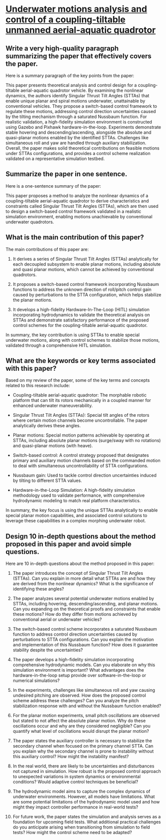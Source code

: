 # [Underwater motions analysis and control of a coupling-tiltable unmanned   aerial-aquatic quadrotor](https://arxiv.org/abs/2312.07290)

## Write a very high-quality paragraph summarizing the paper that effectively covers the paper.

 Here is a summary paragraph of the key points from the paper:

This paper presents theoretical analysis and control design for a coupling-tiltable aerial-aquatic quadrotor vehicle. By examining the nonlinear dynamics, the authors identify Singular Thrust Tilt Angles (STTAs) that enable unique planar and spiral motions underwater, unattainable by conventional vehicles. They propose a switch-based control framework to regulate these motions, addressing control direction uncertainties caused by the tilting mechanism through a saturated Nussbaum function. For realistic validation, a high-fidelity simulation environment is constructed using Gazebo and Pixhawk hardware-in-the-loop. Experiments demonstrate stable hovering and descending/ascending, alongside the absolute and quasi-planar motions enabled by the identified STTAs. Challenges like simultaneous roll and yaw are handled through auxiliary stabilization. Overall, the paper makes solid theoretical contributions on feasible motions under STTAs configurations, and provides a control scheme realization validated on a representative simulation testbed.


## Summarize the paper in one sentence.

 Here is a one-sentence summary of the paper:

This paper proposes a method to analyze the nonlinear dynamics of a coupling-tiltable aerial-aquatic quadrotor to derive characteristics and constraints called Singular Thrust Tilt Angles (STTAs), which are then used to design a switch-based control framework validated in a realistic simulation environment, enabling motions unachievable by conventional underwater quadrotors.


## What is the main contribution of this paper?

 The main contributions of this paper are:

1) It derives a series of Singular Thrust Tilt Angles (STTAs) analytically for each decoupled subsystem to enable planar motions, including absolute and quasi planar motions, which cannot be achieved by conventional quadrotors. 

2) It proposes a switch-based control framework incorporating Nussbaum functions to address the unknown direction of roll/pitch control gain caused by perturbations to the STTA configuration, which helps stabilize the planar motions.

3) It develops a high-fidelity Hardware-In-The-Loop (HITL) simulation incorporating hydrodynamics to validate the theoretical analysis on STTAs and demonstrate satisfactory performance of the proposed control schemes for the coupling-tiltable aerial-aquatic quadrotor.

In summary, the key contribution is using STTAs to enable special underwater motions, along with control schemes to stabilize those motions, validated through a comprehensive HITL simulation.


## What are the keywords or key terms associated with this paper?

 Based on my review of the paper, some of the key terms and concepts related to this research include:

- Coupling-tiltable aerial-aquatic quadrotor: The morphable robotic platform that can tilt its rotors mechanically in a coupled manner for enhanced underwater maneuverability.

- Singular Thrust Tilt Angles (STTAs): Special tilt angles of the rotors where certain motion channels become uncontrollable. The paper analytically derives these angles.

- Planar motions: Special motion patterns achievable by operating at STTAs, including absolute planar motions (surge/sway with no rotations) and quasi-planar motions (with heave). 

- Switch-based control: A control strategy proposed that designates primary and auxiliary motion channels based on the commanded motion to deal with simultaneous uncontrollability of STTA configurations.  

- Nussbaum gain: Used to tackle control direction uncertainties induced by tilting to different STTA values.

- Hardware-in-the-Loop Simulation: A high-fidelity simulation methodology used to validate performance, with comprehensive hydrodynamic modeling to match real platform characteristics.

In summary, the key focus is using the unique STTAs analytically to enable special planar motion capabilities, and associated control solutions to leverage these capabilities in a complex morphing underwater robot.


## Design 10 in-depth questions about the method proposed in this paper and avoid simple questions.

 Here are 10 in-depth questions about the method proposed in this paper:

1) The paper introduces the concept of Singular Thrust Tilt Angles (STTAs). Can you explain in more detail what STTAs are and how they are derived from the nonlinear dynamics? What is the significance of identifying these angles?

2) The paper analyzes several potential underwater motions enabled by STTAs, including hovering, descending/ascending, and planar motions. Can you expanding on the theoretical proofs and constraints that enable these motions? How do they differ from motions achieved by conventional aerial or underwater vehicles?  

3) The switch-based control scheme incorporates a saturated Nussbaum function to address control direction uncertainties caused by perturbations to STTA configurations. Can you explain the motivation and implementation of this Nussbaum function? How does it guarantee stability despite the uncertainties?

4) The paper develops a high-fidelity simulation incorporating comprehensive hydrodynamic models. Can you elaborate on why this simulation environment is important? What advantages does the hardware-in-the-loop setup provide over software-in-the-loop or numerical simulations?

5) In the experiments, challenges like simultaneous roll and yaw causing undesired pitching are observed. How does the proposed control scheme address these challenges? Can you analyze the pitch stabilization response with and without the Nussbaum function enabled?

6) For the planar motion experiments, small pitch oscillations are observed but stated to not affect the absolute planar motion. Why do these oscillations occur and why are they considered negligible? Can you quantify what level of oscillations would disrupt the planar motion?  

7) The paper states the auxiliary controller is necessary to stabilize the secondary channel when focused on the primary channel STTA. Can you explain why the secondary channel is prone to instability without this auxiliary control? How might the instability manifest?

8) In the real world, there are likely to be uncertainties and disturbances not captured in simulation. How robust is the proposed control approach to unexpected variations in system dynamics or environmental conditions? Would adaptive control techniques be beneficial?

9) The hydrodynamic model aims to capture the complex dynamics of underwater environments. However, all models have limitations. What are some potential limitations of the hydrodynamic model used and how might they impact controller performance in real-world tests?

10) For future work, the paper states the simulation and analysis serves as a foundation for upcoming field tests. What additional practical challenges do you anticipate arising when transitioning from simulation to field tests? How might the control scheme need to be adapted?
